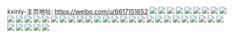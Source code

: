 kxinly-主页地址: https://weibo.com/u/6617151652 
![](https://wx4.sinaimg.cn/mw2000/007dOTqsly1h9l1mpka5tj30wi1ycx2d.jpg) 
![](https://wx4.sinaimg.cn/mw2000/007dOTqsly1h9l1pcd3rrj30wi1yctz1.jpg) 
![](https://wx4.sinaimg.cn/mw2000/007dOTqsly1h9l1mr4pbej30wi1yc7wh.jpg) 
![](https://wx4.sinaimg.cn/mw2000/007dOTqsly1h9g8lsixooj32c0341npf.jpg) 
![](https://wx4.sinaimg.cn/mw2000/007dOTqsly1h9g8luaenpj32c03411kz.jpg) 
![](https://wx4.sinaimg.cn/mw2000/007dOTqsly1h9g8ligwadj30u01hch9d.jpg) 
![](https://wx4.sinaimg.cn/mw2000/007dOTqsly1h9g8lgpm1jj30wh1lkdnu.jpg) 
![](https://wx4.sinaimg.cn/mw2000/007dOTqsly1h8f301sx38j31sc2dsx6p.jpg) 
![](https://wx4.sinaimg.cn/mw2000/007dOTqsly1h8bsgxxhqxj32c034he82.jpg) 
![](https://wx4.sinaimg.cn/mw2000/007dOTqsly1h8bsgzeqvtj329f2ix1ky.jpg) 
![](https://wx4.sinaimg.cn/mw2000/007dOTqsly1h8bsh0cz55j32a22uxkjm.jpg) 
![](https://wx4.sinaimg.cn/mw2000/007dOTqsly1h8bsh18e6uj32c02pvx6q.jpg) 
![](https://wx4.sinaimg.cn/mw2000/007dOTqsly1h8bsgwp294j328l2f8e82.jpg) 
![](https://wx4.sinaimg.cn/mw2000/007dOTqsly1h8bsh1iy8vj30u00u048q.jpg) 
![](https://wx4.sinaimg.cn/mw2000/007dOTqsly1h87b6ttv23j30wg1bazt3.jpg) 
![](https://wx4.sinaimg.cn/mw2000/007dOTqsly1h87b6tjdnzj30wg1cz7dj.jpg) 
![](https://wx4.sinaimg.cn/mw2000/007dOTqsly1h87b6u69fsj30wh0zpwkm.jpg) 
![](https://wx4.sinaimg.cn/mw2000/007dOTqsly1h81fhd317uj329g31fqv6.jpg) 
![](https://wx4.sinaimg.cn/mw2000/007dOTqsly1h81fhikpxaj32c034he84.jpg) 
![](https://wx4.sinaimg.cn/mw2000/007dOTqsly1h81fheuvpsj32c035le84.jpg) 
![](https://wx4.sinaimg.cn/mw2000/007dOTqsly1h7mgkj3q9sj30u014015m.jpg) 
![](https://wx4.sinaimg.cn/mw2000/007dOTqsly1h7mgkji9mrj30u0142wjs.jpg) 
![](https://wx4.sinaimg.cn/mw2000/007dOTqsly1h7mgkig5f0j30u0140qak.jpg) 
![](https://wx4.sinaimg.cn/mw2000/007dOTqsly1h7mgkki7dfj30u014a47g.jpg) 
![](https://wx4.sinaimg.cn/mw2000/007dOTqsly1h7mgklk4pmj30u0140qgt.jpg) 
![](https://wx4.sinaimg.cn/mw2000/007dOTqsly1h7mgkl1sdbj30u01437el.jpg) 
![](https://wx4.sinaimg.cn/mw2000/007dOTqsly1h5emafjtbij31sa223hdt.jpg) 
![](https://wx4.sinaimg.cn/mw2000/007dOTqsly1h5emad4u2cj31sb2dlx6p.jpg) 
![](https://wx4.sinaimg.cn/mw2000/007dOTqsly1h5em8u189sj32c03487wj.jpg) 
![](https://wx4.sinaimg.cn/mw2000/007dOTqsly1h5em8g0vxpj322g2rgnpd.jpg) 
![](https://wx4.sinaimg.cn/mw2000/007dOTqsly1h5ck6vl1qqj30mm1y90ys.jpg) 
![](https://wx4.sinaimg.cn/mw2000/007dOTqsgy1h4v6fujuaej30o60zk116.jpg) 
![](https://wx4.sinaimg.cn/mw2000/007dOTqsgy1h4v6fvrcwkj30u011pn4t.jpg) 
![](https://wx4.sinaimg.cn/mw2000/007dOTqsgy1h4v6fx20gej30u00zsq7j.jpg) 
![](https://wx4.sinaimg.cn/mw2000/007dOTqsgy1h4v6fxwyaqj30tz13zjwe.jpg) 
![](https://wx4.sinaimg.cn/mw2000/007dOTqsgy1h4v6fyqb7tj30u00z6djb.jpg) 
![](https://wx4.sinaimg.cn/mw2000/007dOTqsgy1h4v6fznpndj30u00u0q8c.jpg) 
![](https://wx4.sinaimg.cn/mw2000/007dOTqsgy1h4v6g0u5vyj30u00vjdnn.jpg) 
![](https://wx4.sinaimg.cn/mw2000/007dOTqsgy1h4v6ftfazvj30sk0mqaf2.jpg) 
